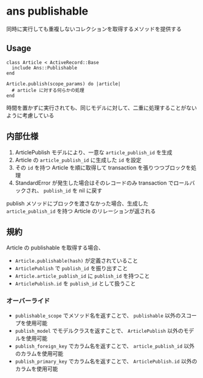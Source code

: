 ans publishable
===============

同時に実行しても重複しないコレクションを取得するメソッドを提供する

Usage
-----

	class Article < ActiveRecord::Base
	  include Ans::Publishable
	end
	
	Article.publish(scope_params) do |article|
	  # article に対する何らかの処理
	end

時間を置かずに実行されても、同じモデルに対して、二重に処理することがないように考慮している

内部仕様
--------

1. ArticlePublish モデルにより、一意な `article_publish_id` を生成
2. Article の `article_publish_id` に生成した `id` を設定
3. その `id` を持つ Article を順に取得して transaction を張りつつブロックを処理
4. StandardError が発生した場合はそのレコードのみ transaction でロールバックされ、 `publish_id` を nil に戻す

publish メソッドにブロックを渡さなかった場合、生成した `article_publish_id` を持つ Article のリレーションが返される

規約
----

Article の publishable を取得する場合、

* `Article.publishable(hash)` が定義されていること
* `ArticlePublish` で `publish_id` を振り出すこと
* `Article.article_publish_id` に `publish_id` を持つこと
* `ArticlePublish.id` を `publish_id` として扱うこと

### オーバーライド

* `publishable_scope` でメソッド名を返すことで、 `publishable` 以外のスコープを使用可能
* `publish_model` でモデルクラスを返すことで、 `ArticlePublish` 以外のモデルを使用可能
* `publish_foreign_key` でカラム名を返すことで、 `article_publish_id` 以外のカラムを使用可能
* `publish_primary_key` でカラム名を返すことで、 `ArticlePublish.id` 以外のカラムを使用可能

